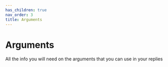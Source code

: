 ```yaml
---
has_children: true
nav_order: 3
title: Arguments
---
```


# Arguments

All the info you will need on the arguments that you can use in your replies
